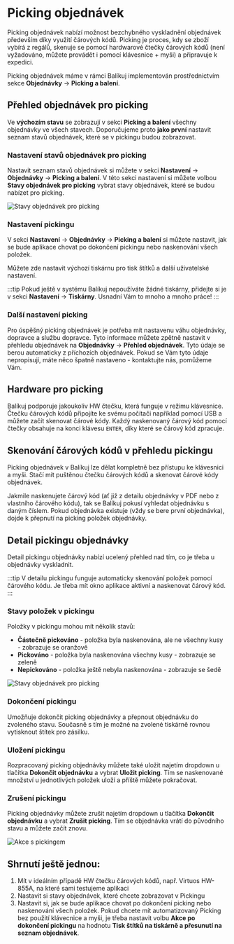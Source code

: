 ﻿---
sidebar_position: 1
---

# Picking objednávek
Picking objednávek nabízí možnost bezchybného vyskladnění objednávek především díky využití čárových kódů. Picking je proces, kdy se zboží vybírá z regálů, skenuje se pomocí hardwarové čtečky čárových kódů (není vyžadováno, můžete provádět i pomocí klávesnice + myši) a 
připravuje k expedici.

Picking objednávek máme v rámci Balíkuj implementován prostřednictvím sekce **Objednávky** -> **Picking a balení**.

## Přehled objednávek pro picking
Ve **výchozím stavu** se zobrazují v sekci **Picking a balení** všechny objednávky ve všech stavech. Doporučujeme proto **jako první** nastavit seznam stavů objednávek, které se v pickingu budou zobrazovat.

### Nastavení stavů objednávek pro picking
Nastavit seznam stavů objednávek si můžete v sekci **Nastavení** -> **Objednávky** -> **Picking a balení**. V této sekci nastavení si můžete volbou **Stavy objednávek pro picking** vybrat stavy objednávek, které se budou nabízet pro picking.

![Stavy objednávek pro picking](/img/order/picking/order-picking-status.png)


### Nastavení pickingu
V sekci **Nastavení** -> **Objednávky** -> **Picking a balení** si můžete nastavit, jak se bude aplikace chovat po dokončení pickingu nebo naskenování všech položek.

Můžete zde nastavit výchozí tiskárnu pro tisk štítků a další uživatelské nastavení.

:::tip
Pokud ještě v systému Balíkuj nepoužíváte žádné tiskárny, přidejte si je v sekci **Nastavení** -> **Tiskárny**. Usnadní Vám to mnoho a mnoho práce!
:::

### Další nastavení picking
Pro úspěšný picking objednávek je potřeba mít nastavenu váhu objednávky, dopravce a službu dopravce. Tyto informace můžete zpětně nastavit v přehledu objednávek na **Objednávky** -> **Přehled objednávek**. Tyto údaje se berou automaticky z příchozích objednávek. Pokud se Vám tyto údaje nepropisují, máte něco špatně nastaveno - kontaktujte nás, pomůžeme Vám.


## Hardware pro picking
Balíkuj podporuje jakoukoliv HW čtečku, která funguje v režimu klávesnice. Čtečku čárových kódů připojíte ke svému počítači například pomocí USB a můžete začít skenovat čárové kódy. Každý naskenovaný čárový kód pomocí čtečky obsahuje na konci klávesu `ENTER`, díky které se čárový kód zpracuje.

## Skenování čárových kódů v přehledu pickingu
Picking objednávek v Balíkuj lze dělat kompletně bez přístupu ke klávesnici a myši. Stačí mít puštěnou čtečku čárových kódů a skenovat čárové kódy objednávek.

Jakmile naskenujete čárový kód (ať již z detailu objednávky v PDF nebo z vlastního čárového kódu), tak se Balíkuj pokusí vyhledat objednávku s daným číslem.
Pokud objednávka existuje (vždy se bere první objednávka), dojde k přepnutí na picking položek objednávky.

## Detail pickingu objednávky
Detail pickingu objednávky nabízí ucelený přehled nad tím, co je třeba u objednávky vyskladnit. 


:::tip
V detailu pickingu funguje automaticky skenování položek pomocí čárového kódu. Je třeba mít okno aplikace aktivní a naskenovat čárový kód.
:::

### Stavy položek v pickingu
Položky v pickingu mohou mít několik stavů:
- **Částečně pickováno** - položka byla naskenována, ale ne všechny kusy - zobrazuje se oranžově
- **Pickováno** - položka byla naskenována všechny kusy - zobrazuje se zeleně
- **Nepickováno** - položka ještě nebyla naskenována - zobrazuje se šedě


![Stavy objednávek pro picking](/img/order/picking/order-picking-statuses.png)

### Dokončení pickingu
Umožňuje dokončit picking objednávky a přepnout objednávku do zvoleného stavu. Současně s tím je možné na zvolené tiskárně rovnou vytisknout štítek pro zásilku.

### Uložení pickingu
Rozpracovaný picking objednávky můžete také uložit najetím dropdown u tlačítka **Dokončit objednávku** a vybrat **Uložit picking**. Tím se naskenované množství u jednotlivých položek uloží a příště můžete pokračovat.

### Zrušení pickingu
Picking objednávky můžete zrušit najetím dropdown u tlačítka **Dokončit objednávku** a vybrat **Zrušit picking**. Tím se objednávka vrátí do původního stavu a můžete začít znovu.

![Akce s pickingem](/img/order/picking/order-picking-dropdown.png)


## Shrnutí ještě jednou:

1. Mít v ideálním případě HW čtečku čárových kódů, např. Virtuos HW-855A, na které sami testujeme aplikaci
2. Nastavit si stavy objednávek, které chcete zobrazovat v Pickingu
3. Nastavit si, jak se bude aplikace chovat po dokončení picking nebo naskenování všech položek. Pokud chcete mít automatizovaný Picking bez použití klávecnice a myši, je třeba nastavit volbu **Akce po dokončení pickingu** na hodnotu **Tisk štítků na tiskárně a přesunutí na seznam objednávek**.

